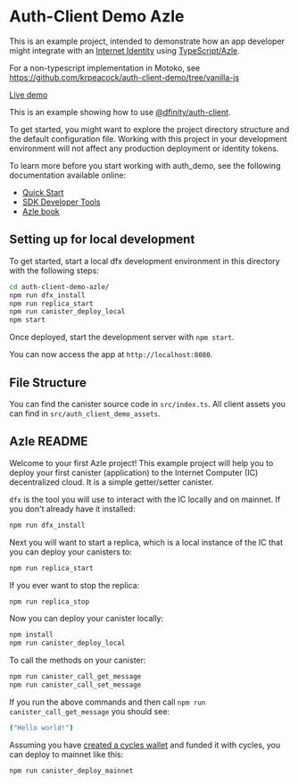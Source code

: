 # Auth-Client Demo Azle

This is an example project, intended to demonstrate how an app developer might integrate with an [Internet Identity](https://identity.ic0.app) using [TypeScript/Azle](https://demergent-labs.github.io/azle/).

For a non-typescript implementation in Motoko, see <https://github.com/krpeacock/auth-client-demo/tree/vanilla-js>

[Live demo](https://vasb2-4yaaa-aaaab-qadoa-cai.ic0.app/)

This is an example showing how to use [@dfinity/auth-client](https://www.npmjs.com/package/@dfinity/auth-client).

To get started, you might want to explore the project directory structure and the default configuration file. Working with this project in your development environment will not affect any production deployment or identity tokens.

To learn more before you start working with auth_demo, see the following documentation available online:

- [Quick Start](https://sdk.dfinity.org/docs/quickstart/quickstart-intro.html)
- [SDK Developer Tools](https://sdk.dfinity.org/docs/developers-guide/sdk-guide.html)
- [Azle book](https://demergent-labs.github.io/azle/)

## Setting up for local development

To get started, start a local dfx development environment in this directory with the following steps:

```sh
cd auth-client-demo-azle/
npm run dfx_install
npm run replica_start
npm run canister_deploy_local
npm start
```

Once deployed, start the development server with `npm start`.

You can now access the app at `http://localhost:8080`.

## File Structure

You can find the canister source code in `src/index.ts`. All client assets you can find in `src/auth_client_demo_assets`.

## Azle README

Welcome to your first Azle project! This example project will help you to deploy your first canister (application) to the Internet Computer (IC) decentralized cloud. It is a simple getter/setter canister.

`dfx` is the tool you will use to interact with the IC locally and on mainnet. If you don't already have it installed:

```sh
npm run dfx_install
```

Next you will want to start a replica, which is a local instance of the IC that you can deploy your canisters to:

```sh
npm run replica_start
```

If you ever want to stop the replica:

```sh
npm run replica_stop
```

Now you can deploy your canister locally:

```sh
npm install
npm run canister_deploy_local
```

To call the methods on your canister:

```sh
npm run canister_call_get_message
npm run canister_call_set_message
```

If you run the above commands and then call `npm run canister_call_get_message` you should see:

```sh
("Hello world!")
```

Assuming you have [created a cycles wallet](https://internetcomputer.org/docs/current/developer-docs/quickstart/network-quickstart) and funded it with cycles, you can deploy to mainnet like this:

```sh
npm run canister_deploy_mainnet
```
